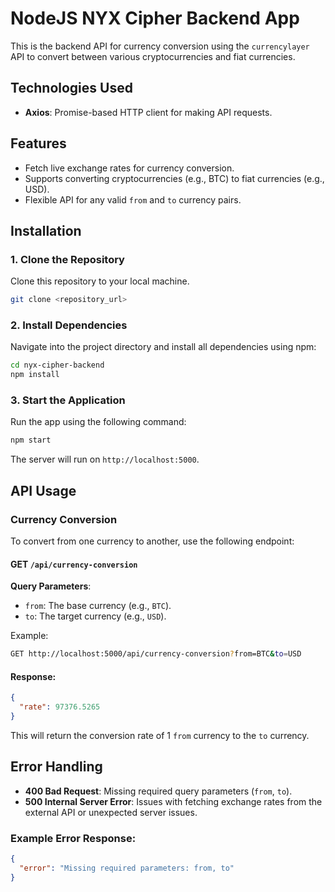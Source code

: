 

# **NodeJS NYX Cipher Backend App**

This is the backend API for currency conversion using the `currencylayer` API to convert between various cryptocurrencies and fiat currencies.

## **Technologies Used**
- **Axios**: Promise-based HTTP client for making API requests.

## **Features**

- Fetch live exchange rates for currency conversion.
- Supports converting cryptocurrencies (e.g., BTC) to fiat currencies (e.g., USD).
- Flexible API for any valid `from` and `to` currency pairs.

## **Installation**

### **1. Clone the Repository**
Clone this repository to your local machine.

```bash
git clone <repository_url>
```

### **2. Install Dependencies**

Navigate into the project directory and install all dependencies using npm:

```bash
cd nyx-cipher-backend
npm install
```

### **3. Start the Application**

Run the app using the following command:

```bash
npm start
```

The server will run on `http://localhost:5000`.

## **API Usage**

### **Currency Conversion**

To convert from one currency to another, use the following endpoint:

#### **GET** `/api/currency-conversion`

**Query Parameters**:

- `from`: The base currency (e.g., `BTC`).
- `to`: The target currency (e.g., `USD`).

Example:

```bash
GET http://localhost:5000/api/currency-conversion?from=BTC&to=USD
```

#### **Response**:

```json
{
  "rate": 97376.5265
}
```

This will return the conversion rate of 1 `from` currency to the `to` currency.

## **Error Handling**

- **400 Bad Request**: Missing required query parameters (`from`, `to`).
- **500 Internal Server Error**: Issues with fetching exchange rates from the external API or unexpected server issues.

### Example Error Response:

```json
{
  "error": "Missing required parameters: from, to"
}
```
